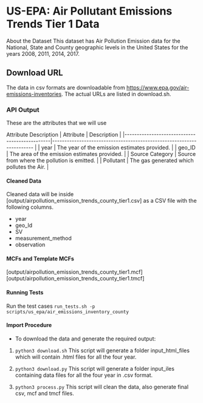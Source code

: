 # US-EPA: Air Pollutant Emissions Trends Tier 1 Data
About the Dataset
This dataset has Air Pollution Emission data for the National, State and County geographic levels in the United States for the years 2008, 2011, 2014, 2017.

## Download URL
The data in csv formats are downloadable from https://www.epa.gov/air-emissions-inventories. The actual URLs are listed in download.sh.

### API Output
These are the attributes that we will use

Attribute	Description
| Attribute                                     | Description                                                   	|
|-----------------------------------------------|----------------------------------------------------------------------	|
| year                          		| The year of the emission estimates provided.              	  	|
| geo_ID                           		| The area of the emission estimates provided.            		|
| Source Category                   		| Source from where the pollution is emitted.                      	|
| Pollutant                   			| The gas generated which pollutes the Air.                      	|

#### Cleaned Data
Cleaned data will be inside [output/airpollution_emission_trends_county_tier1.csv] as a CSV file with the following columns.

- year
- geo_Id
- SV
- measurement_method
- observation

#### MCFs and Template MCFs
[output/airpollution_emission_trends_county_tier1.mcf]
[output/airpollution_emission_trends_county_tier1.tmcf]


#### Running Tests
Run the test cases
`run_tests.sh -p scripts/us_epa/air_emissions_inventory_county`

#### Import Procedure
- To download the data and generate the required output:

1. `python3 download.sh`
This script will generate a folder input_html_files which will contain .html files for all the four year.

2. `python3 download.py`
This script will generate a folder input_iles containing data files for all the four year in .csv format.

3. `python3 process.py`
This script will clean the data, also generate final csv, mcf and tmcf files.
